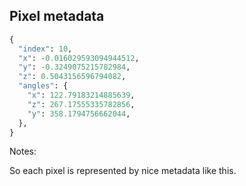 ## Pixel metadata

```python
{
  "index": 10,
  "x": -0.016029593094944512,
  "y": -0.3249075215782984,
  "z": 0.5043156596794082,
  "angles": {
    "x": 122.79183214885639,
    "z": 267.17555335782856,
    "y": 358.1794756662044,
  },
}
```

Notes:

So each pixel is represented by nice metadata like this.
